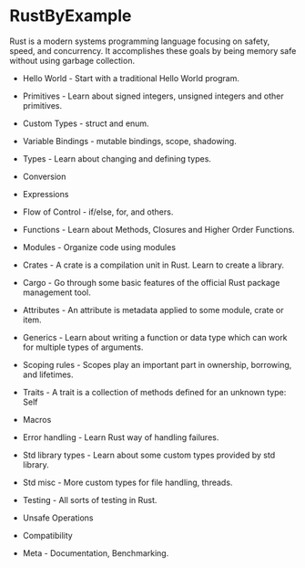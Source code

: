 # RustByExample

Rust is a modern systems programming language focusing on safety, speed, and concurrency. It accomplishes these goals by being memory safe without using garbage collection.

- Hello World - Start with a traditional Hello World program.

- Primitives - Learn about signed integers, unsigned integers and other primitives.

- Custom Types - struct and enum.

- Variable Bindings - mutable bindings, scope, shadowing.

- Types - Learn about changing and defining types.

- Conversion

- Expressions

- Flow of Control - if/else, for, and others.

- Functions - Learn about Methods, Closures and Higher Order Functions.

- Modules - Organize code using modules

- Crates - A crate is a compilation unit in Rust. Learn to create a library.

- Cargo - Go through some basic features of the official Rust package management tool.

- Attributes - An attribute is metadata applied to some module, crate or item.

- Generics - Learn about writing a function or data type which can work for multiple types of arguments.

- Scoping rules - Scopes play an important part in ownership, borrowing, and lifetimes.

- Traits - A trait is a collection of methods defined for an unknown type: Self

- Macros

- Error handling - Learn Rust way of handling failures.

- Std library types - Learn about some custom types provided by std library.

- Std misc - More custom types for file handling, threads.

- Testing - All sorts of testing in Rust.

- Unsafe Operations

- Compatibility

- Meta - Documentation, Benchmarking.


